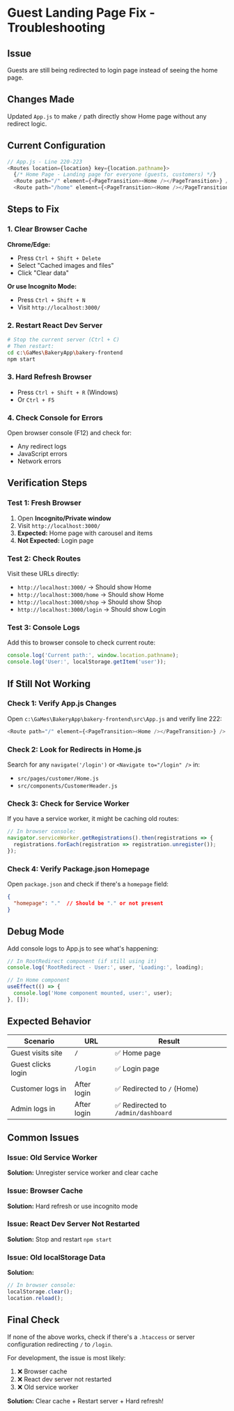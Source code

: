 # Guest Landing Page Fix - Troubleshooting

## Issue
Guests are still being redirected to login page instead of seeing the home page.

## Changes Made
Updated `App.js` to make `/` path directly show Home page without any redirect logic.

## Current Configuration

```javascript
// App.js - Line 220-223
<Routes location={location} key={location.pathname}>
  {/* Home Page - Landing page for everyone (guests, customers) */}
  <Route path="/" element={<PageTransition><Home /></PageTransition>} />
  <Route path="/home" element={<PageTransition><Home /></PageTransition>} />
```

## Steps to Fix

### 1. Clear Browser Cache
**Chrome/Edge:**
- Press `Ctrl + Shift + Delete`
- Select "Cached images and files"
- Click "Clear data"

**Or use Incognito Mode:**
- Press `Ctrl + Shift + N`
- Visit `http://localhost:3000/`

### 2. Restart React Dev Server
```bash
# Stop the current server (Ctrl + C)
# Then restart:
cd c:\GaMes\BakeryApp\bakery-frontend
npm start
```

### 3. Hard Refresh Browser
- Press `Ctrl + Shift + R` (Windows)
- Or `Ctrl + F5`

### 4. Check Console for Errors
Open browser console (F12) and check for:
- Any redirect logs
- JavaScript errors
- Network errors

## Verification Steps

### Test 1: Fresh Browser
1. Open **Incognito/Private window**
2. Visit `http://localhost:3000/`
3. **Expected:** Home page with carousel and items
4. **Not Expected:** Login page

### Test 2: Check Routes
Visit these URLs directly:
- `http://localhost:3000/` → Should show Home
- `http://localhost:3000/home` → Should show Home
- `http://localhost:3000/shop` → Should show Shop
- `http://localhost:3000/login` → Should show Login

### Test 3: Console Logs
Add this to browser console to check current route:
```javascript
console.log('Current path:', window.location.pathname);
console.log('User:', localStorage.getItem('user'));
```

## If Still Not Working

### Check 1: Verify App.js Changes
Open `c:\GaMes\BakeryApp\bakery-frontend\src\App.js` and verify line 222:
```javascript
<Route path="/" element={<PageTransition><Home /></PageTransition>} />
```

### Check 2: Look for Redirects in Home.js
Search for any `navigate('/login')` or `<Navigate to="/login" />` in:
- `src/pages/customer/Home.js`
- `src/components/CustomerHeader.js`

### Check 3: Check for Service Worker
If you have a service worker, it might be caching old routes:
```javascript
// In browser console:
navigator.serviceWorker.getRegistrations().then(registrations => {
  registrations.forEach(registration => registration.unregister());
});
```

### Check 4: Verify Package.json Homepage
Open `package.json` and check if there's a `homepage` field:
```json
{
  "homepage": "."  // Should be "." or not present
}
```

## Debug Mode

Add console logs to App.js to see what's happening:

```javascript
// In RootRedirect component (if still using it)
console.log('RootRedirect - User:', user, 'Loading:', loading);

// In Home component
useEffect(() => {
  console.log('Home component mounted, user:', user);
}, []);
```

## Expected Behavior

| Scenario | URL | Result |
|----------|-----|--------|
| Guest visits site | `/` | ✅ Home page |
| Guest clicks login | `/login` | ✅ Login page |
| Customer logs in | After login | ✅ Redirected to `/` (Home) |
| Admin logs in | After login | ✅ Redirected to `/admin/dashboard` |

## Common Issues

### Issue: Old Service Worker
**Solution:** Unregister service worker and clear cache

### Issue: Browser Cache
**Solution:** Hard refresh or use incognito mode

### Issue: React Dev Server Not Restarted
**Solution:** Stop and restart `npm start`

### Issue: Old localStorage Data
**Solution:** 
```javascript
// In browser console:
localStorage.clear();
location.reload();
```

## Final Check

If none of the above works, check if there's a `.htaccess` or server configuration redirecting `/` to `/login`.

For development, the issue is most likely:
1. ❌ Browser cache
2. ❌ React dev server not restarted
3. ❌ Old service worker

**Solution:** Clear cache + Restart server + Hard refresh!
